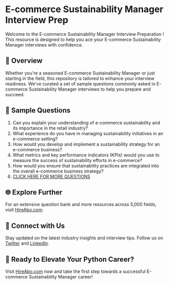 # E-commerce Sustainability Manager Interview Prep

Welcome to the E-commerce Sustainability Manager Interview Preparation ! This resource is designed to help you ace your E-commerce Sustainability Manager interviews with confidence.

## 🚀 Overview

Whether you're a seasoned E-commerce Sustainability Manager or just starting in the field, this repository is tailored to enhance your interview readiness. We've curated a set of sample questions commonly asked in E-commerce Sustainability Manager interviews to help you prepare and succeed.

## 📝 Sample Questions

1. Can you explain your understanding of e-commerce sustainability and its importance in the retail industry?
2. What experience do you have in managing sustainability initiatives in an e-commerce setting?
3. How would you develop and implement a sustainability strategy for an e-commerce business?
4. What metrics and key performance indicators (KPIs) would you use to measure the success of sustainability efforts in e-commerce?
5. How would you ensure that sustainability practices are integrated into the overall e-commerce business strategy?
6. [CLICK HERE FOR MORE QUESTIONS](https://hireabo.com/job/22_2_33/Ecommerce%20Sustainability%20Manager)

## 🌐 Explore Further

For an extensive question bank and more resources across 5,000 fields, visit [HireAbo.com](https://www.hireabo.com).

## 📱 Connect with Us

Stay updated on the latest industry insights and interview tips. Follow us on [Twitter](https://twitter.com/hireabo) and [LinkedIn](https://www.linkedin.com/in/hire-abo-3609972a8/).

## 🚀 Ready to Elevate Your Python Career?

Visit [HireAbo.com](https://www.hireabo.com) now and take the first step towards a successful E-commerce Sustainability Manager career!